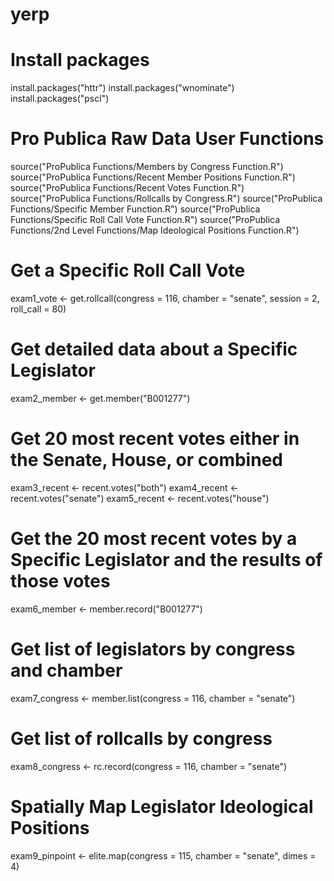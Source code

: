 # yerp

# Install packages
install.packages("httr")
install.packages("wnominate")
install.packages("pscl")

# Pro Publica Raw Data User Functions
source("ProPublica Functions/Members by Congress Function.R")
source("ProPublica Functions/Recent Member Positions Function.R")
source("ProPublica Functions/Recent Votes Function.R")
source("ProPublica Functions/Rollcalls by Congress.R")
source("ProPublica Functions/Specific Member Function.R")
source("ProPublica Functions/Specific Roll Call Vote Function.R")
source("ProPublica Functions/2nd Level Functions/Map Ideological Positions Function.R")

# Get a Specific Roll Call Vote
exam1_vote <- get.rollcall(congress = 116, chamber = "senate", session = 2, roll_call = 80)

# Get detailed data about a Specific Legislator
exam2_member <- get.member("B001277")

# Get 20 most recent votes either in the Senate, House, or combined
exam3_recent <- recent.votes("both")
exam4_recent <- recent.votes("senate")
exam5_recent <- recent.votes("house")

# Get the 20 most recent votes by a Specific Legislator and the results of those votes
exam6_member <- member.record("B001277")

# Get list of legislators by congress and chamber
exam7_congress <- member.list(congress = 116, chamber = "senate")

# Get list of rollcalls by congress
exam8_congress <- rc.record(congress = 116, chamber = "senate")

# Spatially Map Legislator Ideological Positions
exam9_pinpoint <- elite.map(congress = 115, chamber = "senate", dimes = 4)

